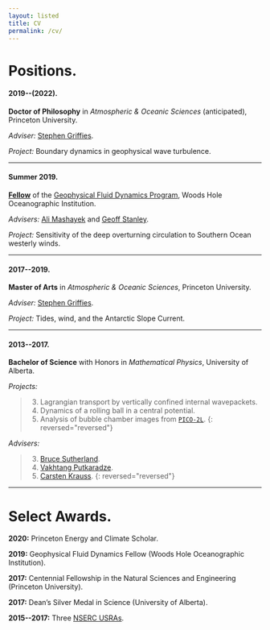 ```yaml
---
layout: listed
title: CV
permalink: /cv/
---
```



# Positions.

#### 2019--(2022).
**Doctor of Philosophy** in *Atmospheric & Oceanic Sciences* (anticipated), Princeton University.

*Adviser:* [Stephen Griffies](https://stephengriffies.github.io/).

*Project:* Boundary dynamics in geophysical wave turbulence.

---

#### Summer 2019.
[**Fellow**](https://gfd.whoi.edu/archive/program-fellows/) of the [Geophysical Fluid Dynamics Program](https://gfd.whoi.edu/gfd-program-profile/), Woods Hole Oceanographic Institution.

*Advisers:* [Ali Mashayek](https://www.mashayek.com) and [Geoff Stanley](https://geoffstanley.github.io/index.html).

*Project:* Sensitivity of the deep overturning circulation to Southern Ocean westerly winds.

---

#### 2017--2019.

**Master of Arts** in *Atmospheric & Oceanic Sciences*, Princeton University.

*Adviser:* [Stephen Griffies](https://stephengriffies.github.io/).

*Project:* Tides, wind, and the Antarctic Slope Current.

---

#### 2013--2017.
**Bachelor of Science** with Honors in *Mathematical Physics*, University of Alberta.

*Projects:*
> 3. Lagrangian transport by vertically confined internal wavepackets.
> 2. Dynamics of a rolling ball in a central potential.
> 1. Analysis of bubble chamber images from [`PICO-2L`](https://en.wikipedia.org/wiki/PICO).
> {: reversed="reversed"}

*Advisers:*
> 3. [Bruce Sutherland](https://sites.ualberta.ca/~bsuther/).
> 2. [Vakhtang Putkaradze](https://sites.ualberta.ca/~putkarad/).
> 1. [Carsten Krauss](https://sites.ualberta.ca/~carsten/index.html).
> {: reversed="reversed"}

---

# Select Awards.

**2020:** Princeton Energy and Climate Scholar.

**2019:** Geophysical Fluid Dynamics Fellow (Woods Hole Oceanographic Institution).

**2017:** Centennial Fellowship in the Natural Sciences and Engineering (Princeton University).

**2017:** Dean’s Silver Medal in Science (University of Alberta).

**2015--2017:** Three [NSERC USRAs](https://www.nserc-crsng.gc.ca/students-etudiants/ug-pc/usra-brpc_eng.asp).
